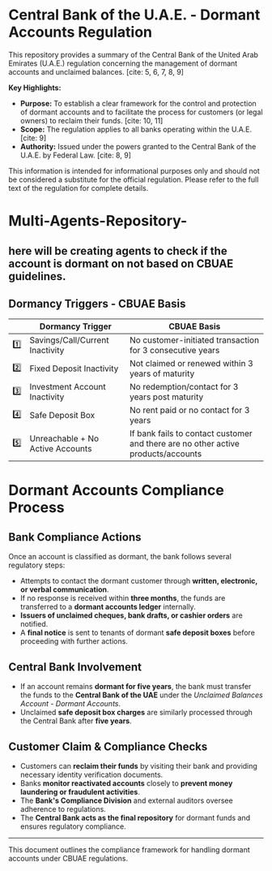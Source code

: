 #   Central Bank of the U.A.E. - Dormant Accounts Regulation

This repository provides a summary of the Central Bank of the United Arab Emirates (U.A.E.) regulation concerning the management of dormant accounts and unclaimed balances. [cite: 5, 6, 7, 8, 9]

**Key Highlights:**

* **Purpose:** To establish a clear framework for the control and protection of dormant accounts and to facilitate the process for customers (or legal owners) to reclaim their funds. [cite: 10, 11]
* **Scope:** The regulation applies to all banks operating within the U.A.E. [cite: 9]
* **Authority:** Issued under the powers granted to the Central Bank of the U.A.E. by Federal Law. [cite: 8, 9]

This information is intended for informational purposes only and should not be considered a substitute for the official regulation. Please refer to the full text of the regulation for complete details.


# Multi-Agents-Repository-
## here will be creating agents to check if the account is dormant on not based on CBUAE guidelines.
##  Dormancy Triggers - CBUAE Basis

|   | Dormancy Trigger                     | CBUAE Basis                                                  |
|---|--------------------------------------|--------------------------------------------------------------|
| 1️⃣ | Savings/Call/Current Inactivity      | No customer-initiated transaction for 3 consecutive years      |
| 2️⃣ | Fixed Deposit Inactivity           | Not claimed or renewed within 3 years of maturity             |
| 3️⃣ | Investment Account Inactivity      | No redemption/contact for 3 years post maturity              |
| 4️⃣ | Safe Deposit Box                   | No rent paid or no contact for 3 years                        |
| 5️⃣ | Unreachable + No Active Accounts | If bank fails to contact customer and there are no other active products/accounts |


# Dormant Accounts Compliance Process

## Bank Compliance Actions
Once an account is classified as dormant, the bank follows several regulatory steps:
- Attempts to contact the dormant customer through **written, electronic, or verbal communication**.
- If no response is received within **three months**, the funds are transferred to a **dormant accounts ledger** internally.
- **Issuers of unclaimed cheques, bank drafts, or cashier orders** are notified.
- A **final notice** is sent to tenants of dormant **safe deposit boxes** before proceeding with further actions.

## Central Bank Involvement
- If an account remains **dormant for five years**, the bank must transfer the funds to the **Central Bank of the UAE** under the *Unclaimed Balances Account - Dormant Accounts*.
- Unclaimed **safe deposit box charges** are similarly processed through the Central Bank after **five years**.

## Customer Claim & Compliance Checks
- Customers can **reclaim their funds** by visiting their bank and providing necessary identity verification documents.
- Banks **monitor reactivated accounts** closely to **prevent money laundering or fraudulent activities**.
- The **Bank's Compliance Division** and external auditors oversee adherence to regulations.
- The **Central Bank acts as the final repository** for dormant funds and ensures regulatory compliance.

---

This document outlines the compliance framework for handling dormant accounts under CBUAE regulations.
